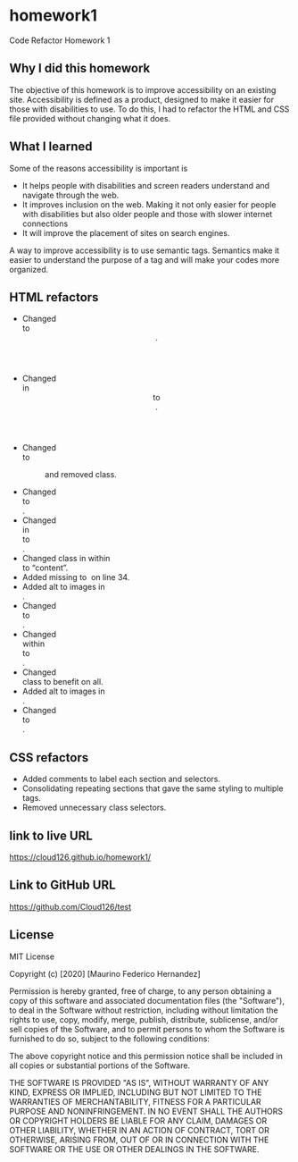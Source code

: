 # homework1
Code Refactor Homework 1

## Why I did this homework

The objective of this homework is to improve accessibility on an existing site. Accessibility is defined as a product, designed to make it easier for those with disabilities to use. To do this, I had to refactor the HTML and CSS file provided without changing what it does.

## What I learned

Some of the reasons accessibility is important is

* It helps people with disabilities and screen readers understand and navigate through the web.
* It improves inclusion on the web. Making it not only easier for people with disabilities but also older people and those with slower internet connections
* It will improve the placement of sites on search engines.

 A way to improve accessibility is to use semantic tags. Semantics make it easier to understand the purpose of a tag and will make your codes more organized. 

## HTML refactors

* Changed <div class=”content”> to <header>.
* Changed <div> in <header> to <nav>.
* Changed <div class="hero"></div> to <figure> and removed class.
* Changed <div class=”content”> to <main>.
* Changed <div> in <main> to <section>.
* Changed class in <sections> within <main> to “content”.
* Added missing <id> to <img> on line 34.
* Added alt to images in <main>.
* Changed <div class=”benefits”> to <aside>.
* Changed <div> within <aside> to <section>.
* Changed <section> class to benefit on all.
* Added alt to images in <aside>.
* Changed <div class=”footer”> to <footer>.

## CSS refactors

* Added comments to label each section and selectors.
* Consolidating repeating sections that gave the same styling to multiple tags.
* Removed unnecessary class selectors.

## link to live URL

https://cloud126.github.io/homework1/

## Link to GitHub URL

https://github.com/Cloud126/test

## License

MIT License

Copyright (c) [2020] [Maurino Federico Hernandez]

Permission is hereby granted, free of charge, to any person obtaining a copy
of this software and associated documentation files (the "Software"), to deal
in the Software without restriction, including without limitation the rights
to use, copy, modify, merge, publish, distribute, sublicense, and/or sell
copies of the Software, and to permit persons to whom the Software is
furnished to do so, subject to the following conditions:

The above copyright notice and this permission notice shall be included in all
copies or substantial portions of the Software.

THE SOFTWARE IS PROVIDED "AS IS", WITHOUT WARRANTY OF ANY KIND, EXPRESS OR
IMPLIED, INCLUDING BUT NOT LIMITED TO THE WARRANTIES OF MERCHANTABILITY,
FITNESS FOR A PARTICULAR PURPOSE AND NONINFRINGEMENT. IN NO EVENT SHALL THE
AUTHORS OR COPYRIGHT HOLDERS BE LIABLE FOR ANY CLAIM, DAMAGES OR OTHER
LIABILITY, WHETHER IN AN ACTION OF CONTRACT, TORT OR OTHERWISE, ARISING FROM,
OUT OF OR IN CONNECTION WITH THE SOFTWARE OR THE USE OR OTHER DEALINGS IN THE
SOFTWARE.